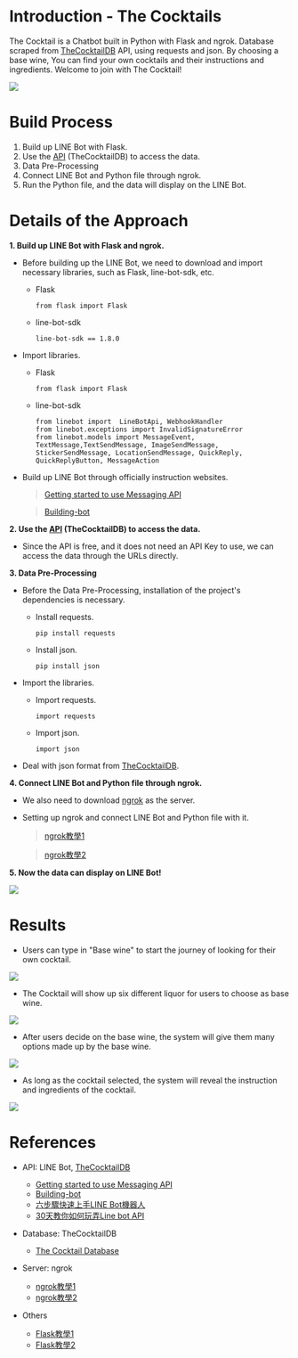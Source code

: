 # Introduction - The Cocktails
The Cocktail is a Chatbot built in Python with Flask and ngrok.
Database scraped from [TheCocktailDB](https://www.thecocktaildb.com/api.php) API, using requests and json.
By choosing a base wine, You can find your own cocktails and their instructions and ingredients.
Welcome to join with The Cocktail!

![](images/qrcode.png)

# Build Process
1. Build up LINE Bot with Flask.
2. Use the [API](https://www.thecocktaildb.com/api.php) (TheCocktailDB) to access the data.
3. Data Pre-Processing
4. Connect LINE Bot and Python file through ngrok.
5. Run the Python file, and the data will display on the LINE Bot.

# Details of the Approach
**1. Build up LINE Bot with Flask and ngrok.**
  * Before building up the LINE Bot, we need to download and import necessary libraries, such as Flask, line-bot-sdk, etc.
     * Flask
       
       `from flask import Flask`
     * line-bot-sdk
       
       `line-bot-sdk == 1.8.0`
    
  * Import libraries.
    * Flask
      
      `from flask import Flask`
    * line-bot-sdk
      ```
      from linebot import  LineBotApi, WebhookHandler
      from linebot.exceptions import InvalidSignatureError
      from linebot.models import MessageEvent, TextMessage,TextSendMessage, ImageSendMessage, StickerSendMessage, LocationSendMessage, QuickReply, QuickReplyButton, MessageAction
      ```
  * Build up LINE Bot through officially instruction websites.
     > [Getting started to use Messaging API](https://developers.line.biz/zh-hant/docs/messaging-api/getting-started/)
     
     > [Building-bot](https://developers.line.biz/zh-hant/docs/messaging-api/building-bot/)

**2. Use the [API](https://www.thecocktaildb.com/api.php) (TheCocktailDB) to access the data.**
  * Since the API is free, and it does not need an API Key to use, we can access the data through the URLs directly.

**3. Data Pre-Processing**
  * Before the Data Pre-Processing, installation of the project's dependencies is necessary.
    * Install requests.
      
      `pip install requests`
    * Install json.
      
      `pip install json`
      
  * Import the libraries.
      * Import requests.
       
        `import requests`
      * Import json.        
       
        `import json`
   * Deal with json format from [TheCocktailDB](https://www.thecocktaildb.com/api.php).

**4. Connect LINE Bot and Python file through ngrok.**
  * We also need to download [ngrok](https://ngrok.com/download) as the server.
  * Setting up ngrok and connect LINE Bot and Python file with it.
      >[ngrok教學1](https://blog.alantsai.net/posts/2018/04/devtooltips-5-ngrok-allow-public-to-access-localhost-website-and-sql-server)
      
      >[ngrok教學2](https://learn.markteaching.com/ngrok-webhook/)

**5. Now the data can display on LINE Bot!**

  ![](images/5.jpg)

# Results
* Users can type in "Base wine" to start the journey of looking for their own cocktail.

![](images/1.jpg)
* The Cocktail will show up six different liquor for users to choose as base wine.
  
![](images/2.jpg)
* After users decide on the base wine, the system will give them many options made up by the base wine.

![](images/3.jpg)
* As long as the cocktail selected, the system will reveal the instruction and ingredients of the cocktail.

![](images/4.jpg)

# References
* API: LINE Bot, [TheCocktailDB](https://www.thecocktaildb.com/api.php)
    * [Getting started to use Messaging API](https://developers.line.biz/zh-hant/docs/messaging-api/getting-started/)
    * [Building-bot](https://developers.line.biz/zh-hant/docs/messaging-api/building-bot/)
    * [六步驟快速上手LINE Bot機器人](https://www.learncodewithmike.com/2020/06/python-line-bot.html)
    * [30天教你如何玩弄Line bot API](https://ithelp.ithome.com.tw/articles/10217402)

* Database: TheCocktailDB
    * [The Cocktail Database](https://holypython.com/api-12-cocktail-database/)

* Server: ngrok
    * [ngrok教學1](https://blog.alantsai.net/posts/2018/04/devtooltips-5-ngrok-allow-public-to-access-localhost-website-and-sql-server)
    * [ngrok教學2](https://learn.markteaching.com/ngrok-webhook/)

* Others
    * [Flask教學1](https://ithelp.ithome.com.tw/articles/10222132)
    * [Flask教學2](https://blog.techbridge.cc/2017/06/03/python-web-flask101-tutorial-introduction-and-environment-setup/)



